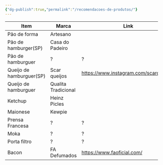 ```yaml
---
{"dg-publish":true,"permalink":"/recomendacoes-de-produtos/"}
---
```


| Item                     | Marca               | Link                                   |
| ------------------------ | ------------------- | -------------------------------------- |
| Pão de forma             | Artesano            |                                        |
| Pão de hamburger(SP)     | Casa do Padeiro     |                                        |
| Pão de hamburguer        | ?                   | ?                                      |
| Queijo de hamburguer(SP) | Scar queijos        | https://www.instagram.com/scarqueijos/ |
| Queijo de hamburguer     | Qualita Tradicional |                                        |
| Ketchup                  | Heinz Picles        |                                        |
| Maionese                 | Kewpie              |                                        |
| Prensa Francesa          | ?                   | ?                                      |
| Moka                     | ?                   | ?                                      |
| Porta filtro             | ?                   | ?                                      |
| Bacon                    | FA Defumados        | https://www.faoficial.com/             |
